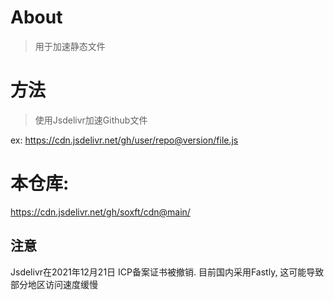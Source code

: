 # About

> 用于加速静态文件

# 方法

> 使用Jsdelivr加速Github文件

ex: https://cdn.jsdelivr.net/gh/user/repo@version/file.js

# 本仓库: 

  https://cdn.jsdelivr.net/gh/soxft/cdn@main/

## 注意
  
  Jsdelivr在2021年12月21日 ICP备案证书被撤销. 目前国内采用Fastly, 这可能导致部分地区访问速度缓慢
